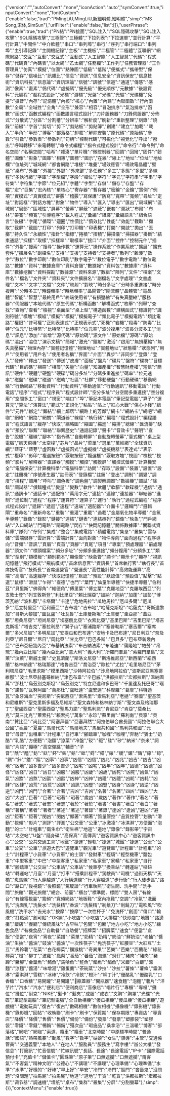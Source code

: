 {"version":"","autoConvert":"none","iconAction":"auto","symConvert":true,"inputConvert":"none","fontCustom":{"enable":false,"trad":"PMingLiU,MingLiU,新細明體,細明體","simp":"MS Song,宋体,SimSun"},"urlFilter":{"enable":false,"list":[]},"userPhrase":{"enable":true,"trad":{"PN結":"PN接面","SQL注入":"SQL隱碼攻擊","SQL注入攻擊":"SQL隱碼攻擊","三極管":"三極體","下拉列表":"下拉選單","並行計算":"平行計算","中間件":"中介軟體","串口":"串列埠","串行":"序列","串行端口":"串列埠","主引導記錄":"主開機記錄","主板":"主機板","二極管":"二極體","互聯網":"網際網路","交互":"互動","交互式":"互動式","人工智能":"人工智慧","代碼":"程式碼","代碼頁":"內碼表","以太網":"乙太網","任務欄":"工作列","任務管理器":"工作管理員","仿真":"模擬","位圖":"點陣圖","低級":"低階","便攜式":"攜帶型","保存":"儲存","信噪比":"訊雜比","信息":"資訊","信息安全":"資訊保安","信息技術":"資訊科技","信息論":"資訊理論","信號":"訊號","信道":"通道","傳感":"感測","像素":"畫素","僞代碼":"虛擬碼","優先級":"優先順序","元數據":"後設資料","元編程":"超程式設計","光標":"游標","光盤":"光碟","光驅":"光碟機","免提":"擴音","內存":"記憶體","內核":"核心","內置":"內建","內聯函數":"行內函數","全局":"全域性","全角":"全形","兼容":"相容","冒泡排序":"氣泡排序","函數":"函式","函數式編程":"函數語言程式設計","刀片服務器":"刀鋒伺服器","分佈式":"分散式","分區":"分割槽","分辨率":"解析度","刷新":"重新整理","刻錄":"燒錄","前綴":"字首","剪切":"剪下","剪貼板":"剪貼簿","創建":"建立","加載":"載入","半角":"半形","博客":"部落格","卸載":"解除安裝","原代碼":"原始碼","參數":"引數","參數表":"參數列","句柄":"控制代碼","可視化":"視覺化","呼出":"撥出","呼叫轉移":"來電轉駁","命令式編程":"指令式程式設計","命令行":"命令列","命名空間":"名稱空間","哈希":"雜湊","單片機":"微控制器","回調":"回撥","固件":"韌體","圖像":"影象","圖庫":"相簿","圖標":"圖示","在線":"線上","地址":"位址","地址欄":"位址列","城域網":"都會網路","堆棧":"堆疊","場效應管":"場效電晶體","壁紙":"桌布","外置":"外接","外鍵":"外來鍵","多任務":"多工","多態":"多型","多線程":"多執行緒","字庫":"字型檔","字段":"欄位","字符":"字元","字符串":"字串","字符集":"字符集","字節":"位元組","字體":"字型","存儲":"儲存","存盤":"存檔","宏":"巨集","宏內核":"單核心","寄存器":"暫存器","密鑰":"金鑰","實例":"例項","實模式":"真實模式","審覈":"稽覈","寫保護":"防寫","寬帶":"寬頻","尋址":"定址","對話框":"對話方塊","對象":"物件","導入":"匯入","導出":"匯出","局域網":"區域網","局部":"區域性","屏幕":"螢幕","屏蔽":"遮蔽","嵌套":"巢狀","布爾":"布林","帶寬":"頻寬","引導程序":"載入程式","彙編":"組譯","彙編語言":"組合語言","後綴":"字尾","循環":"迴圈","性價比":"價效比","性能":"效能","截取":"擷取","截屏":"截圖","打印":"列印","打印機":"印表機","打開":"開啟","拋出":"丟擲","持久性":"永續性","指針":"指標","捲積":"摺積","掃描儀":"掃描器","掛斷":"結束通話","採樣":"取樣","採樣率":"取樣率","接口":"介面","控件":"控制元件","插件":"外掛","搜索":"搜尋","操作數":"運算元","操作系統":"作業系統","擴展":"擴充套件","擴展名":"副檔名","支持":"支援","支持者":"支持者","散列":"雜湊","數字":"數位","數字印刷":"數位印刷","數字電子":"數位電子","數字電路":"數位電路","數據":"資料","數據倉庫":"資料倉儲","數據報":"資料包","數據庫":"資料庫","數據挖掘":"資料探勘","數據源":"資料來源","數組":"陣列","文件":"檔案","文件名":"檔名","文件夾":"資料夾","文件擴展名":"副檔名","文字處理":"文書處理","文本":"文字","文檔":"文件","映射":"對映","時分多址":"分時多重進接","時分複用":"分時多工","時鐘頻率":"時脈頻率","晶閘管":"閘流體","晶體管":"電晶體","智能":"智慧","最終用戶":"終端使用者","有損壓縮":"有失真壓縮","服務器":"伺服器","本地代碼":"原生代碼","析構函數":"解構函式","枚舉":"列舉","查找":"查詢","查看":"檢視","桌面型":"桌上型","構造函數":"建構函式","標識符":"識別符號","模塊":"模組","模擬":"模擬","模擬電子":"類比電子","模擬電路":"類比電路","權限":"許可權","正則表達式":"正規表示式","死機":"宕機","殺毒":"防毒","比特":"位元","比特幣":"比特幣","比特率":"位元率","波分複用":"波長分波多工","消息":"訊息","添加":"新增","源代碼":"原始碼","源文件":"原始檔","源碼":"原始碼","溢出":"溢位","演示文稿":"簡報","激光":"鐳射","激活":"啟用","無損壓縮":"無失真壓縮","物理內存":"實體記憶體","物理地址":"實體地址","狀態欄":"狀態列","用戶":"使用者","用戶名":"使用者名稱","界面":"介面","異步":"非同步","登錄":"登入","發佈":"釋出","發送":"傳送","皮膚":"面板","盤片":"碟片","盤符":"碟符","目標代碼":"目的碼","相冊":"相簿","矢量":"向量","知識產權":"智慧財產權","短信":"簡訊","硬件":"硬體","硬盤":"硬碟","碼分多址":"分碼多重進接","碼率":"位元速率","磁盤":"磁碟","磁道":"磁軌","社區":"社群","移動硬盤":"行動硬碟","移動網絡":"行動網路","移動資料":"行動資料","移動通信":"行動通訊","移動電話":"行動電話","程序":"程式","程序員":"程式設計師","空分多址":"分空間多重進接","空分複用":"空間多工","窗口":"視窗","端口":"埠","筆記本電腦":"筆記型電腦","算子":"運算元","算法":"演算法","範式":"正規化","粘貼":"貼上","紅心大戰":"傷心小棧","組件":"元件","綁定":"繫結","網上鄰居":"網路上的芳鄰","網卡":"網絡卡","網吧":"網咖","網絡":"網路","網關":"閘道器","線程":"執行緒","編程":"程式設計","編程語言":"程式語言","緩存":"快取","縮略圖":"縮圖","縮進":"縮排","總線":"匯流排","缺省":"預設","聯繫":"聯絡","聯繫歷史":"通話記錄","聲卡":"音效卡","聲明":"宣告","脫機":"離線","腳本":"指令碼","自動轉屏":"自動旋轉螢幕","臺式機":"桌上型電腦","航天飛機":"太空梭","芯片":"晶片","菜單":"選單","萬維網":"全球資訊網","藍牙":"藍芽","虛函數":"虛擬函式","虛擬機":"虛擬機器","表達式":"表示式","複印":"影印","複選按鈕":"覈取按鈕","複選框":"覈取方塊","視圖":"檢視","視頻":"影片","解釋器":"直譯器","觸摸":"觸控","觸摸屏":"觸控式螢幕","計算機安全":"電腦保安","計算機科學":"電腦科學","訪問":"存取","設備":"裝置","設置":"設定","註冊機":"序號產生器","註冊表":"登錄檔","註銷":"登出","調制":"調變","調度":"排程","調用":"呼叫","調色板":"調色盤","調製解調器":"數據機","調試":"除錯","調試器":"偵錯程式","變量":"變數","軟件":"軟體","軟驅":"軟碟機","通信":"通訊","通訊卡":"通話卡","通配符":"萬用字元","連接":"連線","連接器":"聯結器","進制":"進位制","進程":"程序","運算符":"運算子","運行":"執行","過程式編程":"程序式程式設計","遞歸":"遞迴","遠程":"遠端","適配器":"介面卡","邏輯門":"邏輯閘","重命名":"重新命名","重裝":"重灌","重載":"過載","金屬氧化物半導體":"金氧半導體","錄像":"錄影","鏈接":"連結","鏈表":"連結串列","鏡像":"映象","門戶網站":"入口網站","門電路":"閘電路","閃存":"快閃記憶體","關係數據庫":"關聯式資料庫","隊列":"佇列","集成":"整合","集成電路":"積體電路","集羣":"叢集","雲存儲":"雲端儲存","雲計算":"雲端計算","面向對象":"物件導向","面向過程":"程序導向","音頻":"音訊","頁眉":"頁首","頁腳":"頁尾","項目":"專案","預處理器":"前處理器","頭文件":"標頭檔案","頻分多址":"分頻多重進接","頻分複用":"分頻多工","類型":"型別","類模板":"類别範本","顯像管":"映象管","顯卡":"顯示卡","顯存":"視訊記憶體","飛行模式":"飛航模式","首席信息官":"資訊長","首席執行官":"執行長","首席技術官":"技術長","首席運營官":"營運長","高性能計算":"高效能運算","高端":"高階","高速緩存":"快取記憶體","默認":"預設","默認值":"預設值","點擊":"點選","鼠標":"滑鼠","乍得":"查德","也門":"葉門","仙童半導體":"快捷半導體","伯利茲":"貝里斯","佛得角":"維德角","傅里葉":"傅立葉","克羅地亞":"克羅埃西亞","列支敦士登":"列支敦斯登","利比里亞":"賴比瑞亞","加納":"迦納","加蓬":"加彭","博茨瓦納":"波札那","卡塔爾":"卡達","危地馬拉":"瓜地馬拉","厄瓜多爾":"厄瓜多","厄立特里亞":"厄利垂亞","吉布堤":"吉布地","哈薩克斯坦":"哈薩克","哥斯達黎加":"哥斯大黎加","圖瓦盧":"吐瓦魯","土庫曼斯坦":"土庫曼","圭亞那":"蓋亞那","坦桑尼亞":"坦尚尼亞","埃塞俄比亞":"衣索比亞","基里巴斯":"吉里巴斯","塔吉克斯坦":"塔吉克","塞拉利昂":"獅子山","塞浦路斯":"塞普勒斯","塞舌爾":"塞席爾","多米尼加":"多明尼加","安提瓜和巴布達":"安地卡及巴布達","尼日利亞":"奈及利亞","尼日爾":"尼日","岡比亞":"甘比亞","巴巴多斯":"巴貝多","巴布亞新幾內亞":"巴布亞紐幾內亞","布基納法索":"布吉納法索","布隆迪":"蒲隆地","帕勞":"帛琉","幾內亞比紹":"幾內亞比索","意大利":"義大利","所羅門羣島":"索羅門羣島","文萊":"汶萊","斯威士蘭":"史瓦濟蘭","斯洛文尼亞":"斯洛維尼亞","新西蘭":"紐西蘭","格林納達":"格瑞那達","格魯吉亞":"喬治亞","歐拉":"尤拉","毛里塔尼亞":"茅利塔尼亞","毛里求斯":"模里西斯","沙特阿拉伯":"沙烏地阿拉伯","波斯尼亞黑塞哥維那":"波士尼亞赫塞哥維納","津巴布韋":"辛巴威","洪都拉斯":"宏都拉斯","溫納圖萬":"那杜","烏茲別克斯坦":"烏茲別克","特立尼達和多巴哥":"千里達及托巴哥","瑙魯":"諾魯","瓦努阿圖":"萬那杜","盧旺達":"盧安達","科摩羅":"葛摩","科特迪瓦":"象牙海岸","突尼斯":"突尼西亞","索馬里":"索馬利亞","老撾":"寮國","聖基茨和尼維斯":"聖克里斯多福及尼維斯","聖文森特和格林納丁斯":"聖文森及格瑞那丁","聖盧西亞":"聖露西亞","聖馬力諾":"聖馬利諾","肯尼亞":"肯亞","莫桑比克":"莫三比克","萊索托":"賴索托","萬象":"永珍","蘇里南":"蘇利南","貝寧":"貝南","贊比亞":"尚比亞","阿塞拜疆":"亞塞拜然","阿拉伯聯合酋長國":"阿拉伯聯合大公國","香農":"夏農","馬爾代夫":"馬爾地夫","馬里共和國":"馬利共和國","元音":"母音","出租車":"計程車","自行車":"腳踏車","咖喱":"咖哩","奔馳":"賓士","奶酪":"乳酪","方便麪":"泡麵","涼菜":"冷盤","砹":"砈","硅":"矽","納米":"奈米","詞組":"片語","蹦極":"高空彈跳","輔音":"子音","酰":"醯","鈁":"鍅","鈈":"鈽","錇":"鉳","鍀":"鎝","鎄":"鑀","鎇":"鋂","鎿":"錼","鐦":"鉲","鑥":"鎦","凶事":"凶事","凶信":"凶信","凶兆":"凶兆","凶吉":"凶吉","凶地":"凶地","凶多吉少":"凶多吉少","凶宅":"凶宅","凶年":"凶年","凶德":"凶德","凶怪":"凶怪","凶日":"凶日","凶服":"凶服","凶歲":"凶歲","凶死":"凶死","凶氣":"凶氣","凶煞":"凶煞","凶燄":"凶燄","凶神":"凶神","凶禮":"凶禮","凶耗":"凶耗","凶肆":"凶肆","凶荒":"凶荒","凶訊":"凶訊","凶豎":"凶豎","凶身":"凶身","凶逆":"凶逆","凶門":"凶門","合著":"合著","吉凶":"吉凶","名著":"名著","四凶":"四凶","大凶":"大凶","巨著":"巨著","昭著":"昭著","歲凶":"歲凶","著作":"著作","著名":"著名","著式":"著式","著志":"著志","著於":"著於","著書":"著書","著白":"著白","著稱":"著稱","著者":"著者","著述":"著述","著錄":"著錄","逢凶":"逢凶","避凶":"避凶","鉅著":"鉅著","閔凶":"閔凶","顯著":"顯著","質量管控":"品質控管","划動":"滑動","視頻":"影片","測評":"評測","公交車":"公車","冰激凌":"冰淇淋","方便面":"泡麵","的士":"計程車","衛生巾":"衛生棉","地道":"道地","錄像":"錄影帶","宇宙站":"太空站","U盤":"隨身碟","高保真":"高傳真","遊客資訊中心":"遊客資訊中心","公交":"公共交通工具","地鐵":"捷運","輕軌":"捷運","城鐵":"捷運","公車":"公車","公交":"公車","旅遊大巴":"遊覽車","觀光車":"遊覽車","計程車":"計程車","的士":"計程車","小貨車":"小貨車","的士頭":"發財車","輕騎":"輕型機車","麵包車":"中型客車","中巴":"中型客車","私家車":"私家車","家轎":"私家車","自行車":"腳踏車","公交站":"公車站","公車站":"候車亭","換乘站":"轉運站","樞鈕站":"轉運站","月臺":"月臺","打車":"搭乘計程車","駕駛員":"司機","過街天橋":"天橋","斑馬線":"行人穿越道","人行橫道線":"行人穿越道","步行街":"行人徒步區","路口":"路口","後視鏡":"後照鏡","駕駛證":"行車執照","衛生間、洗手間":"洗手間","旅館":"觀光旅館","總台、前臺":"櫃台","標準間、標間":"雙人房","有線台":"有線電視臺","寬頻":"寬頻網路","地板鞋":"室內拖鞋","空調":"冷氣","洗面乳":"洗面乳","洗髮水":"洗髮精","香波":"洗髮精","剃鬚刀":"刮鬍刀","電吹風":"吹風機","洗甲水":"去光水","按摩":"按摩","一次性杯子":"免洗杯","創面":"傷口","輸液":"打點滴","創可貼":"OK繃","小吃店":"小吃店","大排檔":"快炒店","地攤":"路邊攤","飯店":"餐廳","傳統風味":"古早味","包間":"包廂","地方小吃":"地方小吃","綠色食品":"有機食品","自助餐":"自助餐","招牌菜":"招牌菜","速食":"便當","盒飯":"便當","夜宵":"宵夜","菜譜":"菜單","奶精":"奶精","奶油":"鮮奶油","老抽":"醬油","生抽":"醬油","豉油":"醬油","一次性筷子":"免洗筷子","紅腰豆":"大紅豆","土豆":"馬鈴薯","花菜":"白花椰菜","獼猴桃":"奇異果","芭樂":"芭樂","西蘭花":"綠花椰菜","橙":"柳丁","波蘿":"鳳梨","番茄":"蕃茄","海蠣":"蚵仔","豬肉":"豬肉","豬蹄":"豬腳","金鎗魚":"鮪魚","馬哈魚":"鮭魚","鯧魚":"鯧魚","米飯":"白飯","涼麵":"涼麵","醬湯":"味增湯","雞蛋羹":"茶碗蒸","沙拉":"沙拉","薯條":"薯條","霜淇淋":"霜淇淋","雪糕":"冰棒","冷飲":"冷飲","橙汁":"柳丁汁","優酪乳":"優酪乳","口香糖":"口香糖","易開罐":"易開罐","瓶蓋器":"開瓶器","速食麵":"泡麵","薯片":"洋芋片","汽水":"汽水","便利店":"便利商店","音像店":"唱片行","專櫃":"專櫃","攤位":"攤位","耐克":"NIKE","髮卡":"髮夾","成服":"成衣","文胸":"胸罩","光碟":"光碟","筆記型電腦":"筆記型電腦","全自動相機":"傻瓜相機","傻瓜機":"傻瓜相機","遊戲機":"電動玩具","復古":"復古","數碼相機":"數位相機","攝像機":"錄影機","錄影機":"錄影機","回帖":"收執聯","刷卡":"刷卡","保質期":"保存期限","專賣店":"專賣店","降價":"降價","售價":"售價","備份":"備份","發票":"發票","塑膠袋":"塑膠袋","零錢":"零錢","暢銷":"暢銷","殘次品":"瑕疵品","桑拿浴":"三溫暖","博客":"部落格","網吧":"網咖","索道、纜車":"纜車","北京時間":"中原標準時間","普通話":"國語","熱帶風暴":"颱風","數字":"數字","姑娘":"女生","領導":"主管","交通協管員":"交通義警","本地人":"在地人","服務員":"服務生","寫字樓":"辦公大樓","發信息":"打簡訊","忙音信號":"忙線訊號","長話、長途":"長途電話","IP卡":"國際電話預付卡","充值卡":"儲值卡","圓珠筆":"原子筆","口無遮攔":"口無遮攔","甭客氣":"不客氣","精神文明":"公德心","不講理":"不講理","心理準備":"心理準備","水準":"水準","好樣的":"好棒","早上好":"早安","冷門":"冷門","摳門":"吝嗇鬼","沒問題":"沒問題","拍馬屁":"拍馬屁","地道":"道地","干貨":"乾貨","洪都拉斯":"宏都拉斯","调节器":"調速機","墙纸":"桌布","集群":"叢集","分屏":"分割螢幕"},"simp":{}},"contextMenu":{"enable":true}}
